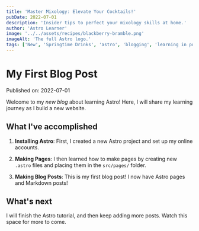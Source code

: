 ```yaml
---
title: 'Master Mixology: Elevate Your Cocktails!'
pubDate: 2022-07-01
description: 'Insider tips to perfect your mixology skills at home.'
author: 'Astro Learner'
image: '../../assets/recipes/blackberry-bramble.png'
imageAlt: 'The full Astro logo.'
tags: ['New', 'Springtime Drinks', 'astro', 'blogging', 'learning in public']
---
```


# My First Blog Post

Published on: 2022-07-01

Welcome to my _new blog_ about learning Astro! Here, I will share my learning journey as I build a new website.

## What I've accomplished

1. **Installing Astro**: First, I created a new Astro project and set up my online accounts.

2. **Making Pages**: I then learned how to make pages by creating new `.astro` files and placing them in the `src/pages/` folder.

3. **Making Blog Posts**: This is my first blog post! I now have Astro pages and Markdown posts!

## What's next

I will finish the Astro tutorial, and then keep adding more posts. Watch this space for more to come.
